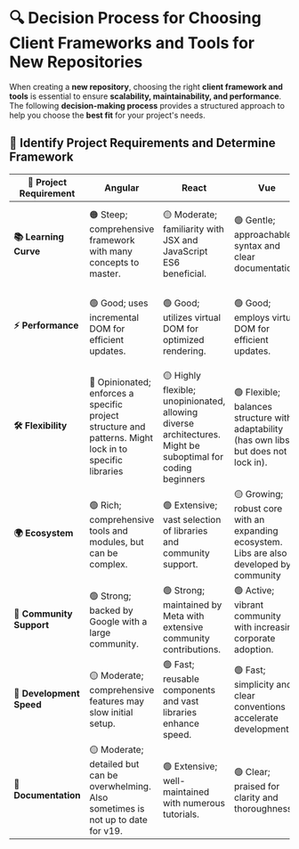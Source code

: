 # 🔍 Decision Process for Choosing Client Frameworks and Tools for New Repositories  

When creating a **new repository**, choosing the right **client framework and tools** is essential to ensure **scalability, maintainability, and performance**.  
The following **decision-making process** provides a structured approach to help you choose the **best fit** for your project's needs.  

## 📌 Identify Project Requirements and Determine Framework  

| **📌 Project Requirement**    | **Angular**                                                                                                                              | **React**                                                                                      | **Vue**                                                                                       | **Svelte**                                                                                                                   |
|-------------------------------|----------------------------------------------------------------------------------------------------------------------------------------------|---------------------------------------------------------------------------------------------------------------|-------------------------------------------------------------------------------------------------------------|----------------------------------------------------------------------------------------------------------------------------------|
| **📚 Learning Curve**         | 🟠 Steep; comprehensive framework with many concepts to master.                                                                              | 🟡 Moderate; familiarity with JSX and JavaScript ES6 beneficial.                                              | 🟢 Gentle; approachable syntax and clear documentation.                                                      | 🟢 Gentle; intuitive syntax, but different approach may require adjustment.                                                      |
| **⚡ Performance**            | 🟢 Good; uses incremental DOM for efficient updates.                                                                                         | 🟢 Good; utilizes virtual DOM for optimized rendering.                                                        | 🟢 Good; employs virtual DOM for efficient updates.                                                           | 🔥 Excellent; compiles to efficient JavaScript, eliminating virtual DOM overhead.                                               |
| **🛠️ Flexibility**           | 🔴 Opinionated; enforces a specific project structure and patterns. Might lock in to specific libraries                                                                         | 🟡 Highly flexible; unopinionated, allowing diverse architectures. Might be suboptimal for coding beginners                                            | 🟢 Flexible; balances structure with adaptability (has own libs, but does not lock in).                      | 🟢 Flexible; less opinionated, but with a unique approach to reactivity.                                                         |
| **🌍 Ecosystem**              | 🟢 Rich; comprehensive tools and modules, but can be complex.                                                                              | 🟢 Extensive; vast selection of libraries and community support.                                             | 🟡 Growing; robust core with an expanding ecosystem. Libs are also developed by community                                                          | 🟠 Emerging; smaller ecosystem but rapidly developing.                                                                          |
| **🤝 Community Support**      | 🟢 Strong; backed by Google with a large community.                                                                                        | 🟢 Strong; maintained by Meta with extensive community contributions.                                         | 🟢 Active; vibrant community with increasing corporate adoption.                                              | 🟡 Growing; passionate community with increasing interest.                                                                     |                                                       |
| **🚀 Development Speed**      | 🟡 Moderate; comprehensive features may slow initial setup.                                                                                | 🟢 Fast; reusable components and vast libraries enhance speed.                                                | 🟢 Fast; simplicity and clear conventions accelerate development.                                              | 🟢 Fast; minimal boilerplate and straightforward syntax.                                                                        |
| **📖 Documentation**          | 🟡 Moderate; detailed but can be overwhelming. Also sometimes is not up to date for v19.                                                                           | 🟢 Extensive; well-maintained with numerous tutorials.                                                        | 🟢 Clear; praised for clarity and thoroughness.                                                               | 🟡 Improving; concise but may lack depth in certain areas.                                                                     |
